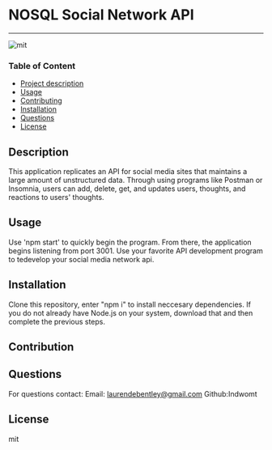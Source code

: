
#  NOSQL Social Network API

---

![mit](https://img.shields.io/badge/license-mit-green)

### Table of Content
- [Project description](#Description)
- [Usage](#Usage)
- [Contributing](#Contributing)
- [Installation](#Installation)
- [Questions](#Questions)
- [License](#License)

## Description
This application replicates an API for social media sites that maintains a large amount of unstructured data. Through using programs like Postman or Insomnia, users can add, delete, get, and updates users, thoughts, and reactions to users' thoughts.

## Usage
Use 'npm start' to quickly begin the program. From there, the application begins listening from port 3001. Use your favorite API development program to  tedevelop your social media network api.

## Installation
Clone this repository, enter "npm i" to install neccesary dependencies. If you do not already have Node.js on your system, download that and then complete the previous steps.

## Contribution


## Questions 
For questions contact:
Email: laurendebentley@gmail.com
Github:Indwomt

## License
mit
        
